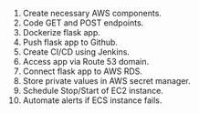 1. Create necessary AWS components.
2. Code GET and POST endpoints.
3. Dockerize flask app.
4. Push flask app to Github.
5. Create CI/CD using Jenkins.
6. Access app via Route 53 domain.
7. Connect flask app to AWS RDS.
8. Store private values in AWS secret manager.
9. Schedule Stop/Start of EC2 instance.
10. Automate alerts if ECS instance fails.

